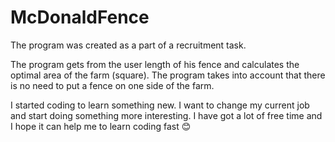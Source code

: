 # McDonaldFence

The program was created as a part of a recruitment task.

The program gets from the user length of his fence and calculates the optimal area of the farm (square).
The program takes into account that there is no need to put a fence on one side of the farm.

I started coding to learn something new. I want to change my current job and start doing something more interesting.
I have got a lot of free time and I hope it can help me to learn coding fast :blush:
